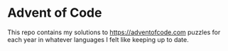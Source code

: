 # Advent of Code
This repo contains my solutions to https://adventofcode.com puzzles for each year in whatever languages I felt like keeping up to date.
